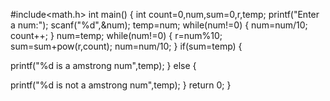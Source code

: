 #include<math.h>
int main()
{ 
int count=0,num,sum=0,r,temp;
printf("Enter a num:");
scanf("%d",&num);
temp=num;
while(num!=0)
{
	num=num/10;
	count++;
}
num=temp;
while(num!=0)
{
	r=num%10;
	sum=sum+pow(r,count);
	num=num/10;
}
if(sum=temp)
{

printf("%d is a amstrong num",temp);
}
else
{

printf("%d is  not a amstrong num",temp);
}
return 0;
}
